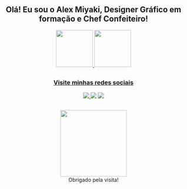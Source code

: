 <h2 align ="center"> Olá! Eu sou o Alex Miyaki, Designer Gráfico em formação e Chef Confeiteiro! </h2>


<div align ="center">

<a href="https://github.com/alexmiyaki">
<img height="100em" src="https://github-readme-stats.vercel.app/api/top-langs/?username=alexmiyaki&layout=compact&langs_count=7&theme=dracula"/>
<img height="100em" src="https://github-readme-stats.vercel.app/api?username=alexmiyaki&show_icons=true&theme=dracula&include_all_commits=true&count_private=true"/>

  ##
  
</div>

<h3 align="center"> Visite minhas redes sociais </h3>

<div align="center">

<a href="https://www.behance.net/alexmiyaki" target="_blank"><img src="https://img.shields.io/badge/-Behance-%230077B5?style=for-the-badge&logo=behance&logoColor=white" target="_blank"> </a>
<a href="https://www.instagram.com/alexmiyaki/" target="_blank"><img src="https://img.shields.io/badge/-Instagram-%23E4405F?style=for-the-badge&logo=instagram&logoColor=white" target="_blank"></a>
<a href="https://www.linkedin.com/in/alex-miyaki-451a97101/" target="_blank"><img src="https://img.shields.io/badge/-LinkedIn-%230077B5?style=for-the-badge&logo=linkedin&logoColor=white" target="_blank"></a>

</div>

##
  
  
 <div align="center"> 
   <img height="180em" src="https://user-images.githubusercontent.com/98421968/152380544-d1762693-7082-4b50-809f-ce168dbc92f0.jpeg">
 </div>
 <div align="center">
    Obrigado pela visita!
  </div>
